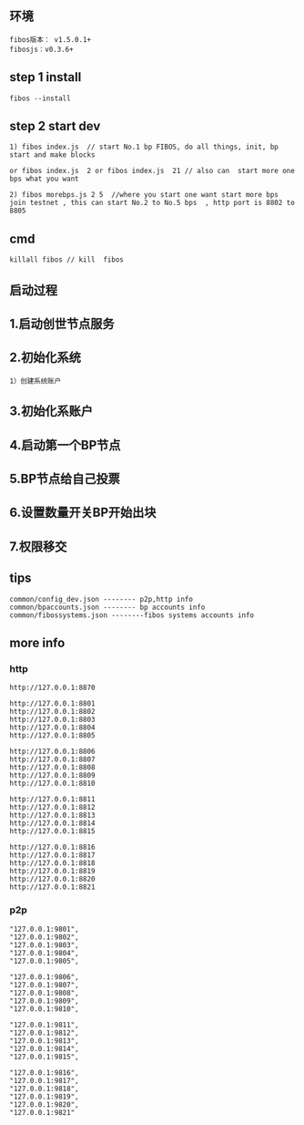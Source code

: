 ## 环境

	fibos版本： v1.5.0.1+
	fibosjs：v0.3.6+
	
## step 1 install
	
	fibos --install   

## step 2 start dev

	1) fibos index.js  // start No.1 bp FIBOS, do all things, init, bp start and make blocks 
	
	or fibos index.js  2 or fibos index.js  21 // also can  start more one bps what you want

 	2) fibos morebps.js 2 5  //where you start one want start more bps join testnet , this can start No.2 to No.5 bps  , http port is 8802 to 8805 

## cmd

	killall fibos // kill  fibos


## 启动过程

## 1.启动创世节点服务

## 2.初始化系统
	1）创建系统账户

## 3.初始化系账户

## 4.启动第一个BP节点

## 5.BP节点给自己投票

## 6.设置数量开关BP开始出块

## 7.权限移交


## tips

	common/config_dev.json -------- p2p,http info
	common/bpaccounts.json -------- bp accounts info
	common/fibossystems.json --------fibos systems accounts info




## more info

### http
	http://127.0.0.1:8870

	http://127.0.0.1:8801  
	http://127.0.0.1:8802 
	http://127.0.0.1:8803 
	http://127.0.0.1:8804
	http://127.0.0.1:8805

	http://127.0.0.1:8806 
	http://127.0.0.1:8807 
	http://127.0.0.1:8808 
	http://127.0.0.1:8809 
	http://127.0.0.1:8810 

	http://127.0.0.1:8811 
	http://127.0.0.1:8812 
	http://127.0.0.1:8813 
	http://127.0.0.1:8814 
	http://127.0.0.1:8815

	http://127.0.0.1:8816 
	http://127.0.0.1:8817
	http://127.0.0.1:8818
	http://127.0.0.1:8819
	http://127.0.0.1:8820
	http://127.0.0.1:8821

### p2p

	"127.0.0.1:9801",
	"127.0.0.1:9802",
	"127.0.0.1:9803",
	"127.0.0.1:9804",
	"127.0.0.1:9805",

	"127.0.0.1:9806",
	"127.0.0.1:9807",
	"127.0.0.1:9808",
	"127.0.0.1:9809",
	"127.0.0.1:9810",

	"127.0.0.1:9811",
	"127.0.0.1:9812",
	"127.0.0.1:9813",
	"127.0.0.1:9814",
	"127.0.0.1:9815",

	"127.0.0.1:9816",
	"127.0.0.1:9817",
	"127.0.0.1:9818",
	"127.0.0.1:9819",
	"127.0.0.1:9820",
	"127.0.0.1:9821"
